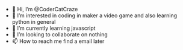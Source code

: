 - 👋 Hi, I’m @CoderCatCraze
- 👀 I’m interested in coding in maker a video game and also learning python in general
- 🌱 I’m currently learning javascript
- 💞️ I’m looking to collaborate on nothing
- 📫 How to reach me find a email later

<!---
CoderCatCraze is a ✨ special ✨
--->
